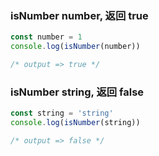 ### isNumber number, 返回 true

```typescript
const number = 1
console.log(isNumber(number))

/* output => true */
```

### isNumber string, 返回 false

```typescript
const string = 'string'
console.log(isNumber(string))

/* output => false */
```

